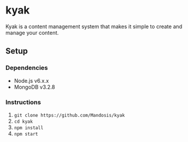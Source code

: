 # kyak

Kyak is a content management system that makes it simple to create and manage your content.

## Setup

### Dependencies

* Node.js v6.x.x
* MongoDB v3.2.8

### Instructions

1. `git clone https://github.com/Mandosis/kyak`
2. `cd kyak`
3. `npm install`
4. `npm start`
